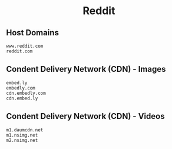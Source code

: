 <h1 align="center">Reddit</h1>

## Host Domains

```
www.reddit.com
reddit.com
```

## Condent Delivery Network (CDN) - Images

```
embed.ly	
embedly.com	
cdn.embedly.com	
cdn.embed.ly
```

## Condent Delivery Network (CDN) - Videos

```
m1.daumcdn.net	
m1.nsimg.net	
m2.nsimg.net
```

